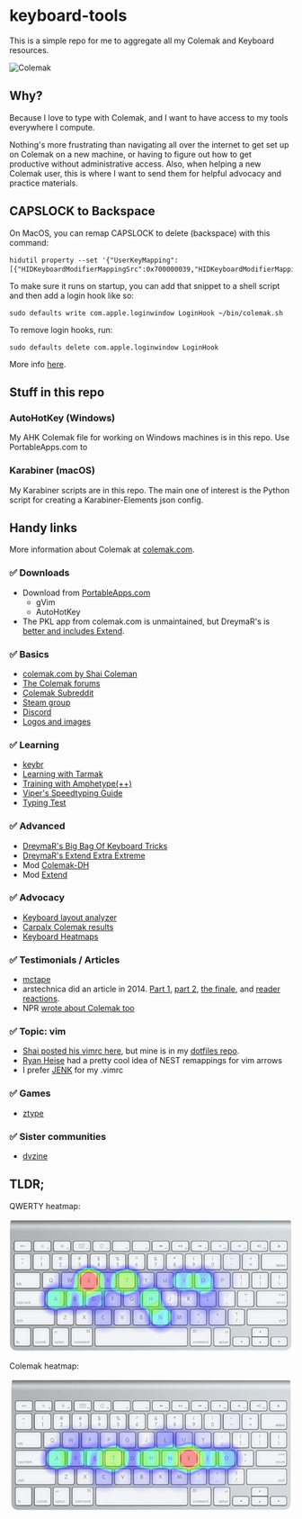 # keyboard-tools

This is a simple repo for me to aggregate all my Colemak and Keyboard resources.

![Colemak](https://colemak.com/wiki/images/e/ef/Colemak_fingers.png)

## Why?

Because I love to type with Colemak, and I want to have access to my tools
everywhere I compute.

Nothing's more frustrating than navigating all over the internet to get set up
on Colemak on a new machine, or having to figure out how to get productive
without administrative access. Also, when helping a new Colemak user, this
is where I want to send them for helpful advocacy and practice materials.

## CAPSLOCK to Backspace

On MacOS, you can remap CAPSLOCK to delete (backspace) with this command:

```shell
hidutil property --set '{"UserKeyMapping":[{"HIDKeyboardModifierMappingSrc":0x700000039,"HIDKeyboardModifierMappingDst":0x70000002A}]}'
```

To make sure it runs on startup, you can add that snippet to a shell script and then add a login hook like so:

```shell
sudo defaults write com.apple.loginwindow LoginHook ~/bin/colemak.sh
```

To remove login hooks, run:

```shell
sudo defaults delete com.apple.loginwindow LoginHook
```

More info [here](http://homeowmorphism.com/2017/05/27/Remap-CapsLock-Backspace-Sierra).

## Stuff in this repo

### AutoHotKey (Windows)

My AHK Colemak file for working on Windows machines is in this repo. Use
PortableApps.com to

### Karabiner (macOS)

My Karabiner scripts are in this repo. The main one of interest is the Python
script for creating a Karabiner-Elements json config.

## Handy links

More information about Colemak at [colemak.com][colemak].

### :white_check_mark: Downloads

- Download from [PortableApps.com][portable-apps]
  - gVim
  - AutoHotKey
- The PKL app from colemak.com is unmaintained, but DreymaR's is [better and
  includes Extend][pkl].

### :white_check_mark: Basics

- [colemak.com by Shai Coleman][colemak]
- [The Colemak forums][colemak-forum]
- [Colemak Subreddit][reddit]
- [Steam group][steam]
- [Discord][discord]
- [Logos and images][colemak-images]

### :white_check_mark: Learning

- [keybr][keybr]
- [Learning with Tarmak][tarmak]
- [Training with Amphetype(++)][amphetype]
- [Viper's Speedtyping Guide][viper-speedtyping]
- [Typing Test][typing-test]

### :white_check_mark: Advanced

- [DreymaR's Big Bag Of Keyboard Tricks][dreymar-bbot]
- [DreymaR's Extend Extra Extreme][dreymar-extend]
- Mod [Colemak-DH][colemak-mod-dh]
- Mod [Extend][colemak-mod-extend]

### :white_check_mark: Advocacy

- [Keyboard layout analyzer][layout-analyzer]
- [Carpalx Colemak results][carpalx]
- [Keyboard Heatmaps][heatmap]

### :white_check_mark: Testimonials / Articles

- [mctape](https://mctape.wordpress.com/2012/02/11/a-comprehensive-comparison/)
- arstechnica did an article in 2014. [Part 1][ars-dvorak1],
  [part 2][ars-dvorak2], [the finale][ars-dvorak-finale], and
  [reader reactions][ars-dvorak-reactions].
- NPR [wrote about Colemak too][npr]

### :white_check_mark: Topic: vim

- [Shai posted his vimrc here][vimrc], but mine is in my [dotfiles repo][dotfiles].
- [Ryan Heise][ryanheise] had a pretty cool idea of NEST remappings for vim arrows
- I prefer [JENK][jenk] for my .vimrc

### :white_check_mark: Games

- [ztype]

### :white_check_mark: Sister communities

- [dvzine][dvzine]

## TLDR;

QWERTY heatmap:

![qwerty-heatmap]

Colemak heatmap:

![colemak-heatmap]

[amphetype]: https://forum.colemak.com/topic/2201-training-with-amphetype/
[ars-dvorak-finale]: https://arstechnica.com/gadgets/2014/04/my-quest-to-learn-the-dvorak-keyboard-layout-the-grand-finale/
[ars-dvorak-reactions]: https://arstechnica.com/gadgets/2014/04/readers-react-to-my-quest-to-learn-the-dvorak-keyboard-layout/
[ars-dvorak1]: https://arstechnica.com/gadgets/2014/03/my-quest-to-learn-the-dvorak-keyboard-layout-part-1/
[ars-dvorak2]: https://arstechnica.com/gadgets/2014/04/my-quest-to-learn-the-dvorak-keyboard-layout-part-2/
[autohotkey]: https://github.com/Lexikos/AutoHotkey_L/releases
[carpalx]: http://mkweb.bcgsc.ca/carpalx/?colemak
[colemak-forum]: https://forum.colemak.com/
[colemak-heatmap]: https://github.com/mattmc3/keyboard-tools/blob/resources/img/colemak_heatmap.jpg?raw=true
[colemak-images]: https://drive.google.com/drive/folders/11xPjOWtrL47PzEu5fTaQGQsRGxaYbSAi?usp=sharing
[colemak]: https://colemak.com
[colemak-mod-dh]: https://colemakmods.github.io/mod-dh/
[colemak-mod-extend]: https://colemakmods.github.io/ergonomic-mods/extend.html
[discord]: https://discord.gg/sMNhBUP
[dotfiles]: https://github.com/mattmc3/dotfiles
[dreymar-bbot]: https://forum.colemak.com/topic/2315-dreymars-big-bag-of-keyboard-tricks-main-topic/
[dreymar-extend]: https://forum.colemak.com/topic/2014-extend-extra-extreme/
[dvzine]: http://www.dvzine.org/zine/index.html
[heatmap]: https://www.patrick-wied.at/projects/heatmap-keyboard/
[jenk]: https://docs.google.com/spreadsheets/d/19l4rQdYZfqpMtdTjvCrYLF2z9OsAqahhPunnw7I831s/edit#gid=589401919
[keybr]: https://www.keybr.com/
[layout-analyzer]: http://patorjk.com/keyboard-layout-analyzer/#/main
[npr]: https://www.npr.org/sections/alltechconsidered/2016/09/05/492413673/qwerty-traveled-from-typewriter-to-iphone-but-alternative-keyboards-do-exist
[pkl]: https://github.com/DreymaR/BigBagKbdTrixPKL
[portable-apps]: https://portableapps.com/download
[qwerty-heatmap]: https://github.com/mattmc3/keyboard-tools/blob/resources/img/qwerty_heatmap.jpg?raw=true
[reddit]: https://www.reddit.com/r/Colemak/
[ryanheise]: https://www.ryanheise.com/colemak/
[steam]: https://steamcommunity.com/groups/colemak
[tarmak]: https://forum.colemak.com/topic/1858-learn-colemak-in-steps-with-the-tarmak-layouts/
[typing-test]: https://www.typingtest.com
[vimrc]: http://colemak.com/pub/vim/colemak.vim
[viper-speedtyping]: https://forum.colemak.com/topic/2455-vipers-speedtyping-guide/
[wikipedia]: https://en.wikipedia.org/wiki/Colemak
[ztype]: https://zty.pe

